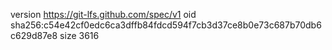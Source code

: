 version https://git-lfs.github.com/spec/v1
oid sha256:c54e42cf0edc6ca3dffb84fdcd594f7cb3d37ce8b0e73c687b70db6c629d87e8
size 3616
